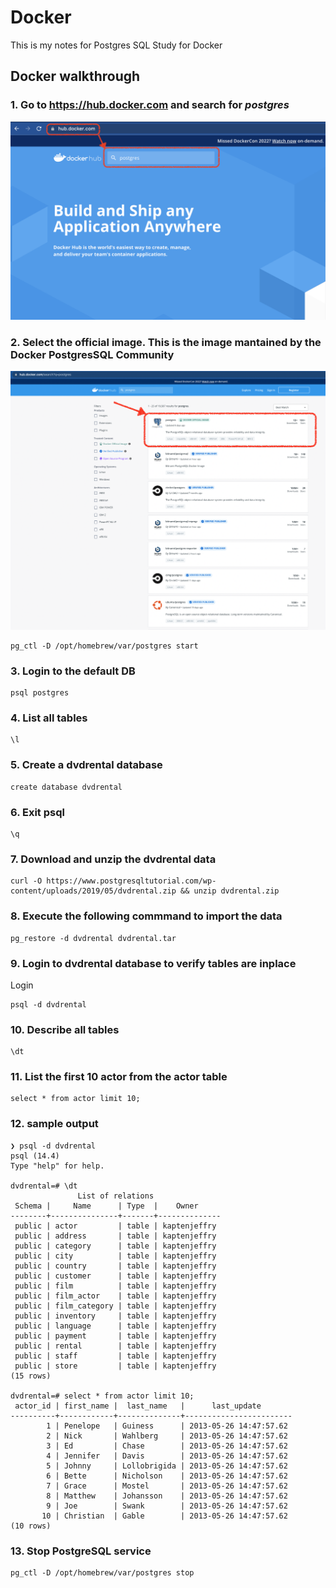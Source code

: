 # Docker
This is my notes for Postgres SQL Study for Docker

## Docker walkthrough

### 1. Go to https://hub.docker.com and search for ***postgres***
![docker hub](/img/docker01.png)

### 2. Select the official image. This is the image mantained by the Docker PostgresSQL Community
![docker hub2](/img/docker02.png)
```
pg_ctl -D /opt/homebrew/var/postgres start
```

### 3. Login to the default DB
```
psql postgres
```

### 4. List all tables
```
\l
```

### 5. Create a dvdrental database
```
create database dvdrental
```

### 6. Exit psql 
```
\q
```

### 7. Download and unzip the dvdrental data
```
curl -O https://www.postgresqltutorial.com/wp-content/uploads/2019/05/dvdrental.zip && unzip dvdrental.zip
```

### 8. Execute the following commmand to import the data
```
pg_restore -d dvdrental dvdrental.tar 
```

### 9. Login to dvdrental database to verify tables are inplace
Login
```
psql -d dvdrental
```

### 10. Describe all tables
```
\dt
```

### 11. List the first 10 actor from the actor table
```
select * from actor limit 10;
```

### 12. sample output
```
❯ psql -d dvdrental
psql (14.4)
Type "help" for help.

dvdrental=# \dt
               List of relations
 Schema |     Name      | Type  |    Owner
--------+---------------+-------+--------------
 public | actor         | table | kaptenjeffry
 public | address       | table | kaptenjeffry
 public | category      | table | kaptenjeffry
 public | city          | table | kaptenjeffry
 public | country       | table | kaptenjeffry
 public | customer      | table | kaptenjeffry
 public | film          | table | kaptenjeffry
 public | film_actor    | table | kaptenjeffry
 public | film_category | table | kaptenjeffry
 public | inventory     | table | kaptenjeffry
 public | language      | table | kaptenjeffry
 public | payment       | table | kaptenjeffry
 public | rental        | table | kaptenjeffry
 public | staff         | table | kaptenjeffry
 public | store         | table | kaptenjeffry
(15 rows)

dvdrental=# select * from actor limit 10;
 actor_id | first_name |  last_name   |      last_update
----------+------------+--------------+------------------------
        1 | Penelope   | Guiness      | 2013-05-26 14:47:57.62
        2 | Nick       | Wahlberg     | 2013-05-26 14:47:57.62
        3 | Ed         | Chase        | 2013-05-26 14:47:57.62
        4 | Jennifer   | Davis        | 2013-05-26 14:47:57.62
        5 | Johnny     | Lollobrigida | 2013-05-26 14:47:57.62
        6 | Bette      | Nicholson    | 2013-05-26 14:47:57.62
        7 | Grace      | Mostel       | 2013-05-26 14:47:57.62
        8 | Matthew    | Johansson    | 2013-05-26 14:47:57.62
        9 | Joe        | Swank        | 2013-05-26 14:47:57.62
       10 | Christian  | Gable        | 2013-05-26 14:47:57.62
(10 rows)

```

### 13. Stop PostgreSQL service
```
pg_ctl -D /opt/homebrew/var/postgres stop
```
